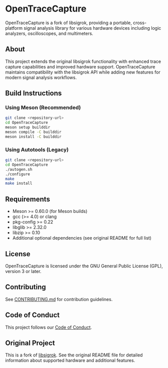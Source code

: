 # OpenTraceCapture

OpenTraceCapture is a fork of libsigrok, providing a portable, cross-platform signal analysis library for various hardware devices including logic analyzers, oscilloscopes, and multimeters.

## About

This project extends the original libsigrok functionality with enhanced trace capture capabilities and improved hardware support. OpenTraceCapture maintains compatibility with the libsigrok API while adding new features for modern signal analysis workflows.

## Build Instructions

### Using Meson (Recommended)

```bash
git clone <repository-url>
cd OpenTraceCapture
meson setup builddir
meson compile -C builddir
meson install -C builddir
```

### Using Autotools (Legacy)

```bash
git clone <repository-url>
cd OpenTraceCapture
./autogen.sh
./configure
make
make install
```

## Requirements

- Meson >= 0.60.0 (for Meson builds)
- gcc (>= 4.0) or clang
- pkg-config >= 0.22
- libglib >= 2.32.0
- libzip >= 0.10
- Additional optional dependencies (see original README for full list)

## License

OpenTraceCapture is licensed under the GNU General Public License (GPL), version 3 or later.

## Contributing

See [CONTRIBUTING.md](CONTRIBUTING.md) for contribution guidelines.

## Code of Conduct

This project follows our [Code of Conduct](CODE_OF_CONDUCT.md).

## Original Project

This is a fork of [libsigrok](http://sigrok.org/wiki/Libsigrok). See the original README file for detailed information about supported hardware and additional features.
